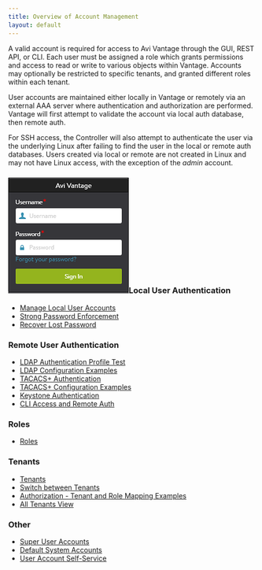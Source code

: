 ```yaml
---
title: Overview of Account Management
layout: default
---
```

A valid account is required for access to Avi Vantage through the GUI, REST API, or CLI. Each user must be assigned a role which grants permissions and access to read or write to various objects within Vantage. Accounts may optionally be restricted to specific tenants, and granted different roles within each tenant.

User accounts are maintained either locally in Vantage or remotely via an external AAA server where authentication and authorization are performed.  Vantage will first attempt to validate the account via local auth database, then remote auth.

For SSH access, the Controller will also attempt to authenticate the user via the underlying Linux after failing to find the user in the local or remote auth databases.  Users created via local or remote are not created in Linux and may not have Linux access, with the exception of the *admin* account.

### <a href="img/Login.png"><img class="size-full wp-image-13315 alignright" src="img/Login.png" alt="Login" width="245" height="235"></a>Local User Authentication

* <a href="/docs/latest/manage-local-user-accounts">Manage Local User Accounts</a>
* <a href="/docs/16.2.2/strong-password-enforcement">Strong Password Enforcement</a>
* <a href="/docs/16.2.2/password-recovery">Recover Lost Password</a> 

### Remote User Authentication

* <a href="/docs/16.2.2/ldap-auth-profile-test">LDAP Authentication Profile Test</a>
* <a href="/docs/16.2.2/ldap-configuration-examples">LDAP Configuration Examples</a>
* <a href="/docs/16.2.2/tacacs-authentication">TACACS+ Authentication</a>
* <a href="/docs/16.2.2/tacacs-configuration-examples">TACACS+ Configuration Examples</a>
* <a href="/docs/latest/keystone-authentication">Keystone Authentication</a>
* <a href="/docs/16.2.2/cli-access">CLI Access and Remote Auth</a> 

### Roles

* <a href="/docs/16.2.2/user-account-roles">Roles</a> 

### Tenants

* <a href="/docs/16.2.2/tenants">Tenants</a>
* <a href="/docs/16.2.2/switch-between-tenants">Switch between Tenants</a>
* <a href="/docs/16.2.2/authorization-tenant-and-role-mapping-examples">Authorization - Tenant and Role Mapping Examples</a>
* <a href="/docs/16.2.2/all-tenants-view">All Tenants View</a> 

### Other

* <a href="/docs/16.2.2/super-user-accounts">Super User Accounts</a>
* <a href="/docs/latest/default-system-accounts">Default System Accounts</a>
* <a href="/docs/16.2.2/user-account-self-service">User Account Self-Service</a> 

 


